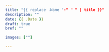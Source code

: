 ```yaml
---
title: "{{ replace .Name "-" " " | title }}"
description: ""
date: {{ .Date }}
draft: true
bref: ""

images: [""]

---
```


